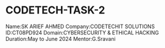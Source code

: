 # CODETECH-TASK-2
Name:SK ARIEF AHMED
Company:CODETECHIT SOLUTIONS 
ID:CT08PD924 Domain:CYBERSECURITY & ETHICAL HACKING 
Duration:May to June 2024 
Mentor:G.Sravani
